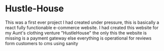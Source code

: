 # Hustle-House
This was a first ever project I had created under pressure, this is basically a react fully functionable e-commerce website. I had created this website for my Aunt's clothing venture  "HustleHouse" the only this the website is missing is a payment gateway else everything is operational for reviews form customers to cms using sanity 
